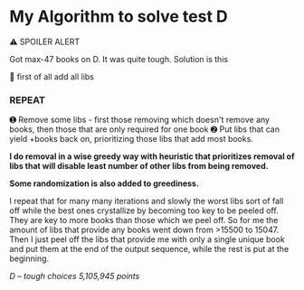 # My Algorithm to solve test D
⚠ SPOILER ALERT

Got max-47 books on D. It was quite tough. 
Solution is this

🔘 first of all add all libs

### REPEAT
➊ Remove some libs - first those removing which doesn't remove any books, then those that are only required for one book
➋ Put libs that can yield +books back on, prioritizing those libs that add most books.

__I do removal in a wise greedy way with heuristic that prioritizes removal of libs that will disable least number of other libs from being removed.__

__Some randomization is also added to greediness.__

I repeat that for many many iterations and slowly the worst libs sort of fall off while the best ones crystallize by becoming too key to be peeled off. They are key to more books than those which we peel off.
So for me the amount of libs that provide any books went down from >15500 to 15047.
Then I just peel off the libs that provide me with only a single unique book and put them at the end of the output sequence, while the rest is put at the beginning.

*D – tough choices
5,105,945 points*
